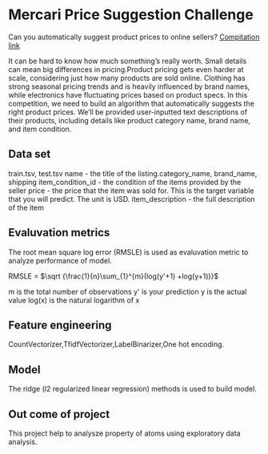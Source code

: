 # Mercari Price Suggestion Challenge
Can you automatically suggest product prices to online sellers?
[Compitation link](https://www.kaggle.com/c/mercari-price-suggestion-challenge)

It can be hard to know how much something’s really worth. Small details can mean big differences in pricing.Product pricing gets even harder at scale, considering just how many products are sold online. Clothing has strong seasonal pricing trends and is heavily influenced by brand names, while electronics have fluctuating prices based on product specs.
In this competition, we need to build an algorithm that automatically suggests the right product prices. We’ll be provided user-inputted text descriptions of their products, including details like product category name, brand name, and item condition.

## Data set
train.tsv, test.tsv
name - the title of the listing.category_name, brand_name, shipping
item_condition_id - the condition of the items provided by the seller
price - the price that the item was sold for. This is the target variable that you will predict. The unit is USD.
item_description - the full description of the item

## Evaluvation metrics
The root mean square log error (RMSLE) is used as evaluvation metric to analyze performance of model. 

RMSLE = $\sqrt {\frac{1}{n}\sum_{1}^{m}(log(y'+1) +log(y+1))}$

m  is the total number of observations 
y' is your prediction
y is the actual value 
log(x) is the natural logarithm of x


## Feature engineering
CountVectorizer,TfidfVectorizer,LabelBinarizer,One hot encoding.

## Model
The ridge (l2 regularized linear regression) methods is used to build model.

## Out come of project
This project help to analysze property of atoms using exploratory data analysis.
